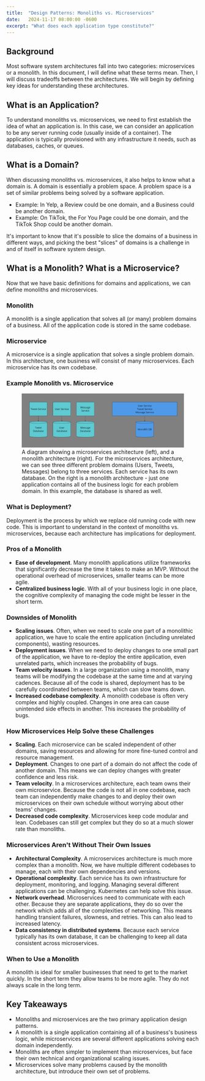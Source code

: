 ```yaml
---
title:  "Design Patterns: Monoliths vs. Microservices"
date:   2024-11-17 08:00:00 -0600
excerpt: "What does each application type constitute?"
---
```

## Background
Most software system architectures fall into two categories: microservices or a monolith. In this document, I will define what these terms mean. Then, I will discuss tradeoffs between the architectures. We will begin by defining key ideas for understanding these architectures.

## What is an Application?
To understand monoliths vs. microservices, we need to first establish the idea of what an application is. In this case, we can consider an application to be any server running code (usually inside of a container). The application is typically provisioned with any infrastructure it needs, such as databases, caches, or queues.

## What is a Domain?
When discussing monoliths vs. microservices, it also helps to know what a domain is. A domain is essentially a problem space. A problem space is a set of similar problems being solved by a software application.
- Example: In Yelp, a Review could be one domain, and a Business could be another domain.
- Example: On TikTok, the For You Page could be one domain, and the TikTok Shop could be another domain. 

It's important to know that it's possible to slice the domains of a business in different ways, and picking the best "slices" of domains is a challenge in and of itself in software system design.

## What is a Monolith? What is a Microservice?
Now that we have basic definitions for domains and applications, we can define monoliths and microservices.

### Monolith
A monolith is a single application that solves all (or many) problem domains of a business. All of the application code is stored in the same codebase.

### Microservice
A microservice is a single application that solves a single problem domain. In this architecture, one business will consist of many microservices. Each microservice has its own codebase.

### Example Monolith vs. Microservice
<figure>
    <a href="/assets/images/monolith_vs_microservice.png"><img src="/assets/images/monolith_vs_microservice.png"></a>
    <figcaption>A diagram showing a microservices architecture (left), and a monolith architecture (right). For the microservices architecture, we can see three different problem domains (Users, Tweets, Messages) belong to three services. Each service has its own database. On the right is a monolith architecture - just one application contains all of the business logic for each problem domain. In this example, the database is shared as well.</figcaption>
</figure>

### What is Deployment?
Deployment is the process by which we replace old running code with new code. This is important to understand in 
the context of monoliths vs. microservices, because each architecture has implications for deployment. 

### Pros of a Monolith
- **Ease of development**. Many monolith applications utilize frameworks that significantly decrease the time it takes to make an MVP. Without the operational overhead of microservices, smaller teams can be more agile.
- **Centralized business logic**. With all of your business logic in one place, the cognitive complexity of managing the code might be lesser in the short term.

### Downsides of Monolith
- **Scaling issues**. Often, when we need to scale one part of a monolithic application, we have to scale the entire application (including unrelated components), wasting resources. 
- **Deployment issues**. When we need to deploy changes to one small part of the application, we have to re-deploy the entire application, even unrelated parts, which increases the probability of bugs.
- **Team velocity issues**. In a large organization using a monolith, many teams will be modifying the codebase at the same time and at varying cadences. Because all of the code is shared, deployment has to be carefully coordinated between teams, which can slow teams down. 
- **Increased codebase complexity**. A monolith codebase is often very complex and highly coupled. Changes in one area can cause unintended side effects in another. This increases the probability of bugs.

### How Microservices Help Solve these Challenges
- **Scaling**. Each microservice can be scaled independent of other domains, saving resources and allowing for more fine-tuned control and resource management.
- **Deployment**. Changes to one part of a domain do not affect the code of another domain. This means we can deploy changes with greater confidence and less risk. 
- **Team velocity**. In a microservices architecture, each team owns their own microservice. Because the code is not all in one codebase, each team can independently make changes to and deploy their own microservices on their own schedule without worrying about other teams' changes.
- **Decreased code complexity**. Microservices keep code modular and lean. Codebases can still get complex but they do so at a much slower rate than monoliths.

### Microservices Aren't Without Their Own Issues
- **Architectural Complexity**. A microservices architecture is much more complex than a monolith. Now, we have multiple different codebases to manage, each with their own dependencies and versions.
- **Operational complexity**. Each service has its own infrastructure for deployment, monitoring, and logging. Managing several different applications can be challenging. Kubernetes can help solve this issue. 
- **Network overhead**. Microservices need to communicate with each other. Because they are separate applications, they do so over the network which adds all of the complexities of networking. This means handling transient failures, slowness, and retries. This can also lead to increased latency.
- **Data consistency in distributed systems**. Because each service typically has its own database, it can be challenging to keep all data consistent across microservices.

### When to Use a Monolith
A monolith is ideal for smaller businesses that need to get to the market quickly. In the short term they allow teams to be more agile. They do not always scale in the long term. 

## Key Takeaways
- Monoliths and microservices are the two primary application design patterns.
- A monolith is a single application containing all of a business's business logic, while microservices are several different applications solving each domain independently. 
- Monoliths are often simpler to implement than microservices, but face their own technical and organizational scaling issues. 
- Microservices solve many problems caused by the monolith architecture, but introduce their own set of problems.




